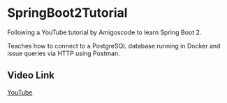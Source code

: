 # SpringBoot2Tutorial
Following a YouTube tutorial by Amigoscode to learn Spring Boot 2.

Teaches how to connect to a PostgreSQL database running in Docker and issue queries via HTTP using Postman.

## Video Link
[YouTube](https://www.youtube.com/watch?v=vtPkZShrvXQ)
